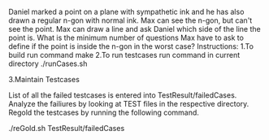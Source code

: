 Daniel marked a point on a plane with sympathetic ink and he has also drawn a regular n-gon with normal ink. 
Max can see the n-gon, but can't see the point. Max can draw a line and ask Daniel which side of the line the point is. 
What is the minimum number of questions Max have to ask to define if the point is inside the n-gon in the worst case?
Instructions:
1.To build run command
    make
2.To run testcases run command in current directory
    ./runCases.sh

3.Maintain Testcases

List of all the failed testcases is entered into TestResult/failedCases.
Analyze the failiures by looking at TEST files in the respective directory. Regold the testcases by running the following command.

./reGold.sh TestResult/failedCases

